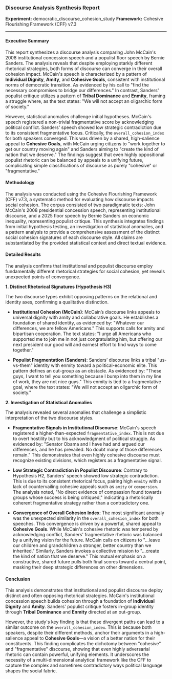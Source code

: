 ### **Discourse Analysis Synthesis Report**

**Experiment:** democratic_discourse_cohesion_study
**Framework:** Cohesive Flourishing Framework (CFF) v7.3

---

#### **Executive Summary**

This report synthesizes a discourse analysis comparing John McCain's 2008 institutional concession speech and a populist floor speech by Bernie Sanders. The analysis reveals that despite employing starkly different rhetorical strategies, both forms of discourse can converge in their overall cohesion impact. McCain's speech is characterized by a pattern of **Individual Dignity**, **Amity**, and **Cohesive Goals**, consistent with institutional norms of democratic transition. As evidenced by his call to "find the necessary compromises to bridge our differences." In contrast, Sanders' populist critique utilizes a pattern of **Tribal Dominance** and **Enmity**, framing a struggle where, as the text states: "We will not accept an oligarchic form of society."

However, statistical anomalies challenge initial hypotheses. McCain's speech registered a non-trivial fragmentative score by acknowledging political conflict. Sanders' speech showed low strategic contradiction due to its consistent fragmentative focus. Critically, the `overall_cohesion_index` for both speakers converged. This was driven by a shared, high-salience appeal to **Cohesive Goals**, with McCain urging citizens to "work together to get our country moving again" and Sanders aiming to "create the kind of nation that we deserve." The findings suggest that even highly oppositional populist rhetoric can be balanced by appeals to a unifying future, complicating simple classifications of discourse as purely "cohesive" or "fragmentative."

#### **Methodology**

The analysis was conducted using the Cohesive Flourishing Framework (CFF) v7.3, a systematic method for evaluating how discourse impacts social cohesion. The corpus consisted of two paradigmatic texts: John McCain's 2008 presidential concession speech, representing institutional discourse, and a 2025 floor speech by Bernie Sanders on economic inequality, representing populist critique. This synthesis integrates findings from initial hypothesis testing, an investigation of statistical anomalies, and a pattern analysis to provide a comprehensive assessment of the distinct social cohesion signatures of each discourse style. All claims are substantiated by the provided statistical context and direct textual evidence.

#### **Detailed Results**

The analysis confirms that institutional and populist discourse employ fundamentally different rhetorical strategies for social cohesion, yet reveals unexpected points of convergence.

**1. Distinct Rhetorical Signatures (Hypothesis H3)**

The two discourse types exhibit opposing patterns on the relational and identity axes, confirming a qualitative distinction.

*   **Institutional Cohesion (McCain)**: McCain’s discourse links appeals to universal dignity with amity and collaborative goals. He establishes a foundation of shared identity, as evidenced by: "Whatever our differences, we are fellow Americans." This supports calls for amity and bipartisan cooperation. The text states: "I urge all Americans who supported me to join me in not just congratulating him, but offering our next president our good will and earnest effort to find ways to come together."

*   **Populist Fragmentation (Sanders)**: Sanders’ discourse links a tribal "us-vs-them" identity with enmity toward a political-economic elite. This pattern defines an out-group as an obstacle. As evidenced by: "These guys, I want to tell you something because I bump into them in my line of work, they are not nice guys." This enmity is tied to a fragmentative goal, where the text states: "We will not accept an oligarchic form of society."

**2. Investigation of Statistical Anomalies**

The analysis revealed several anomalies that challenge a simplistic interpretation of the two discourse styles.

*   **Fragmentative Signals in Institutional Discourse**: McCain's speech registered a higher-than-expected `fragmentative_index`. This is not due to overt hostility but to his acknowledgment of political struggle. As evidenced by: "Senator Obama and I have had and argued our differences, and he has prevailed. No doubt many of those differences remain." This demonstrates that even highly cohesive discourse must recognize existing divisions, which registers as a fragmentative signal.

*   **Low Strategic Contradiction in Populist Discourse**: Contrary to Hypothesis H2, Sanders' speech showed low strategic contradiction. This is due to its consistent rhetorical focus, pairing high `enmity` with a lack of countervailing cohesive appeals such as `amity` or `compersion`. The analysis noted, "No direct evidence of compassion found towards groups whose success is being critiqued," indicating a rhetorically coherent fragmentative strategy rather than a contradictory one.

*   **Convergence of Overall Cohesion Index**: The most significant anomaly was the unexpected similarity in the `overall_cohesion_index` for both speeches. This convergence is driven by a powerful, shared appeal to **Cohesive Goals**. While McCain's cohesive rhetoric was tempered by acknowledging conflict, Sanders' fragmentative rhetoric was balanced by a unifying vision for the future. McCain calls on citizens to "...leave our children and grandchildren a stronger, better country than we inherited." Similarly, Sanders invokes a collective mission to "...create the kind of nation that we deserve." This mutual emphasis on a constructive, shared future pulls both final scores toward a central point, masking their deep strategic differences on other dimensions.

#### **Conclusion**

This analysis demonstrates that institutional and populist discourse deploy distinct and often opposing rhetorical strategies. McCain's institutional concession speech builds cohesion through a foundation of **Individual Dignity** and **Amity**. Sanders' populist critique fosters in-group identity through **Tribal Dominance** and **Enmity** directed at an out-group.

However, the study's key finding is that these divergent paths can lead to a similar outcome on the `overall_cohesion_index`. This is because both speakers, despite their different methods, anchor their arguments in a high-salience appeal to **Cohesive Goals**—a vision of a better nation for their constituents. This finding complicates the dichotomy between "cohesive" and "fragmentative" discourse, showing that even highly adversarial rhetoric can contain powerful, unifying elements. It underscores the necessity of a multi-dimensional analytical framework like the CFF to capture the complex and sometimes contradictory ways political language shapes the social fabric.